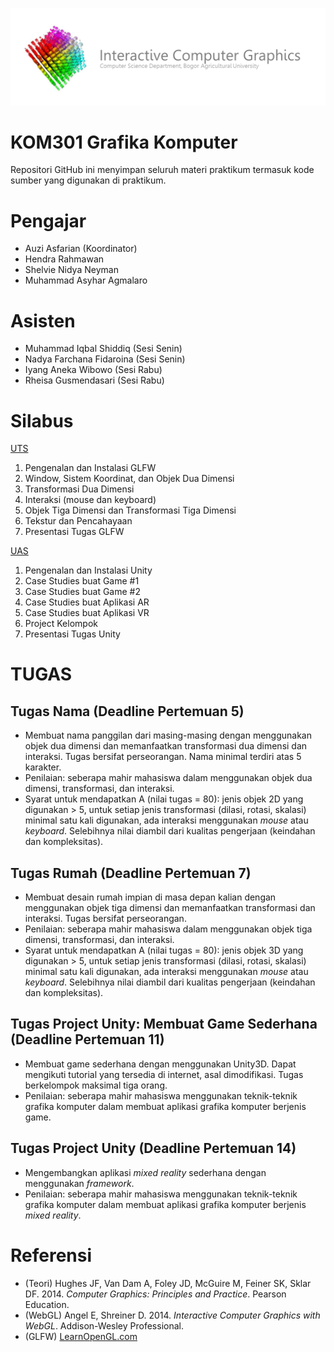 ![banner](Interactive-CV-banner.png)

# KOM301 Grafika Komputer

Repositori GitHub ini menyimpan seluruh materi praktikum termasuk kode sumber yang digunakan di praktikum. 

# Pengajar
- Auzi Asfarian (Koordinator)
- Hendra Rahmawan
- Shelvie Nidya Neyman
- Muhammad Asyhar Agmalaro

# Asisten
- Muhammad Iqbal Shiddiq (Sesi Senin)
- Nadya Farchana Fidaroina (Sesi Senin)
- Iyang Aneka Wibowo (Sesi Rabu)
- Rheisa Gusmendasari (Sesi Rabu)

# Silabus
[UTS](https://github.com/auziasfarian/CG-IPB/tree/master/01.%20GLFW)
1. Pengenalan dan Instalasi GLFW
2. Window, Sistem Koordinat, dan Objek Dua Dimensi
3. Transformasi Dua Dimensi
4. Interaksi (mouse dan keyboard)
5. Objek Tiga Dimensi dan Transformasi Tiga Dimensi
6. Tekstur dan Pencahayaan
7. Presentasi Tugas GLFW

[UAS](https://github.com/auziasfarian/CG-IPB/tree/master/02.%20Unity)
1. Pengenalan dan Instalasi Unity
2. Case Studies buat Game #1
3. Case Studies buat Game #2
4. Case Studies buat Aplikasi AR
5. Case Studies buat Aplikasi VR
6. Project Kelompok
7. Presentasi Tugas Unity


# TUGAS
## Tugas Nama (Deadline Pertemuan 5)
- Membuat nama panggilan dari masing-masing dengan menggunakan objek dua dimensi dan memanfaatkan transformasi dua dimensi dan interaksi. Tugas bersifat perseorangan. Nama minimal terdiri atas 5 karakter.
- Penilaian: seberapa mahir mahasiswa dalam menggunakan objek dua dimensi, transformasi, dan interaksi.
- Syarat untuk mendapatkan A (nilai tugas = 80): jenis objek 2D yang digunakan > 5, untuk setiap jenis transformasi (dilasi, rotasi, skalasi) minimal satu kali digunakan, ada interaksi menggunakan _mouse_ atau _keyboard_. Selebihnya nilai diambil dari kualitas pengerjaan (keindahan dan kompleksitas).

## Tugas Rumah (Deadline Pertemuan 7)
- Membuat desain rumah impian di masa depan kalian dengan menggunakan objek tiga dimensi dan memanfaatkan transformasi dan interaksi. Tugas bersifat perseorangan. 
- Penilaian: seberapa mahir mahasiswa dalam menggunakan objek tiga dimensi, transformasi, dan interaksi.
- Syarat untuk mendapatkan A (nilai tugas = 80): jenis objek 3D yang digunakan > 5, untuk setiap jenis transformasi (dilasi, rotasi, skalasi) minimal satu kali digunakan, ada interaksi menggunakan _mouse_ atau _keyboard_. Selebihnya nilai diambil dari kualitas pengerjaan (keindahan dan kompleksitas).

## Tugas Project Unity: Membuat Game Sederhana (Deadline Pertemuan 11)
- Membuat game sederhana dengan menggunakan Unity3D. Dapat mengikuti tutorial yang tersedia di internet, asal dimodifikasi. Tugas berkelompok maksimal tiga orang.
- Penilaian: seberapa mahir mahasiswa menggunakan teknik-teknik grafika komputer dalam membuat aplikasi grafika komputer berjenis game.

## Tugas Project Unity (Deadline Pertemuan 14)
- Mengembangkan aplikasi _mixed reality_ sederhana dengan menggunakan _framework_. 
- Penilaian: seberapa mahir mahasiswa menggunakan teknik-teknik grafika komputer dalam membuat aplikasi grafika komputer berjenis _mixed reality_.

# Referensi
- (Teori) Hughes JF, Van Dam A, Foley JD, McGuire M, Feiner SK, Sklar DF. 2014. _Computer Graphics: Principles and Practice_. Pearson Education.
- (WebGL) Angel E, Shreiner D. 2014. _Interactive Computer Graphics with WebGL_. Addison-Wesley Professional.
- (GLFW) [LearnOpenGL.com](https://learnopengl.com/Introduction)
